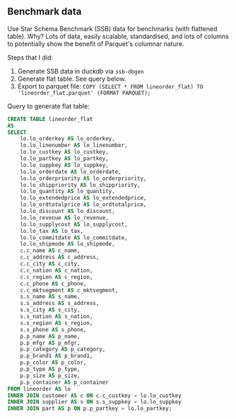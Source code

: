 ## Benchmark data

Use Star Schema Benchmark (SSB) data for benchmarks (with flattened table). Why? Lots of data, easily scalable, standardised, and lots of columns to potentially show the benefit of Parquet's columnar nature.

Steps that I did:

1. Generate SSB data in duckdb via `ssb-dbgen`
2. Generate flat table. See query below.
3. Export to parquet file: `COPY (SELECT * FROM lineorder_flat) TO 'lineorder_flat.parquet' (FORMAT PARQUET);`

Query to generate flat table:

```sql
CREATE TABLE lineorder_flat
AS 
SELECT
    lo.lo_orderkey AS lo_orderkey,
    lo.lo_linenumber AS lo_linenumber,
    lo.lo_custkey AS lo_custkey,
    lo.lo_partkey AS lo_partkey,
    lo.lo_suppkey AS lo_suppkey,
    lo.lo_orderdate AS lo_orderdate,
    lo.lo_orderpriority AS lo_orderpriority,
    lo.lo_shippriority AS lo_shippriority,
    lo.lo_quantity AS lo_quantity,
    lo.lo_extendedprice AS lo_extendedprice,
    lo.lo_ordtotalprice AS lo_ordtotalprice,
    lo.lo_discount AS lo_discount,
    lo.lo_revenue AS lo_revenue,
    lo.lo_supplycost AS lo_supplycost,
    lo.lo_tax AS lo_tax,
    lo.lo_commitdate AS lo_commitdate,
    lo.lo_shipmode AS lo_shipmode,
    c.c_name AS c_name,
    c.c_address AS c_address,
    c.c_city AS c_city,
    c.c_nation AS c_nation,
    c.c_region AS c_region,
    c.c_phone AS c_phone,
    c.c_mktsegment AS c_mktsegment,
    s.s_name AS s_name,
    s.s_address AS s_address,
    s.s_city AS s_city,
    s.s_nation AS s_nation,
    s.s_region AS s_region,
    s.s_phone AS s_phone,
    p.p_name AS p_name,
    p.p_mfgr AS p_mfgr,
    p.p_category AS p_category,
    p.p_brand1 AS p_brand1,
    p.p_color AS p_color,
    p.p_type AS p_type,
    p.p_size AS p_size,
    p.p_container AS p_container
FROM lineorder AS lo
INNER JOIN customer AS c ON c.c_custkey = lo.lo_custkey
INNER JOIN supplier AS s ON s.s_suppkey = lo.lo_suppkey
INNER JOIN part AS p ON p.p_partkey = lo.lo_partkey;
```
